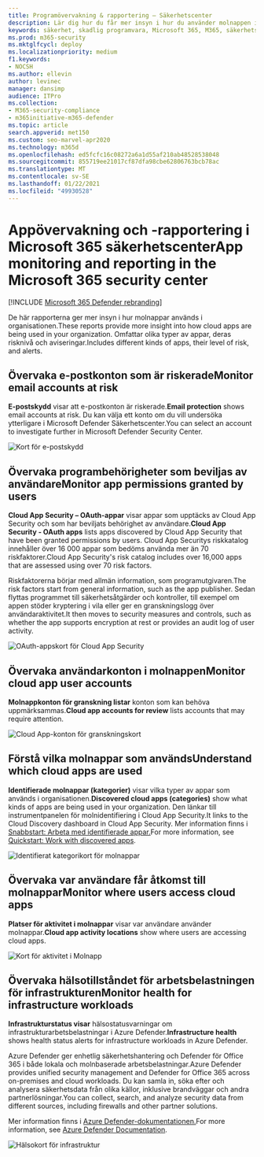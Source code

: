 ```yaml
---
title: Programövervakning & rapportering – Säkerhetscenter
description: Lär dig hur du får mer insyn i hur du använder molnappen i din organisation. Omfattar olika typer av appar, deras risknivå och aviseringar.
keywords: säkerhet, skadlig programvara, Microsoft 365, M365, säkerhetscenter, bildskärm, rapport, appar
ms.prod: m365-security
ms.mktglfcycl: deploy
ms.localizationpriority: medium
f1.keywords:
- NOCSH
ms.author: ellevin
author: levinec
manager: dansimp
audience: ITPro
ms.collection:
- M365-security-compliance
- m365initiative-m365-defender
ms.topic: article
search.appverid: met150
ms.custom: seo-marvel-apr2020
ms.technology: m365d
ms.openlocfilehash: ed5fcfc16c08272a6a1d55af210ab48528538048
ms.sourcegitcommit: 855719ee21017cf87dfa98cbe62806763bcb78ac
ms.translationtype: MT
ms.contentlocale: sv-SE
ms.lasthandoff: 01/22/2021
ms.locfileid: "49930528"
---
```

# <a name="app-monitoring-and-reporting-in-the-microsoft-365-security-center"></a><span data-ttu-id="38353-105">Appövervakning och -rapportering i Microsoft 365 säkerhetscenter</span><span class="sxs-lookup"><span data-stu-id="38353-105">App monitoring and reporting in the Microsoft 365 security center</span></span>

[!INCLUDE [Microsoft 365 Defender rebranding](../includes/microsoft-defender.md)]


<span data-ttu-id="38353-106">De här rapporterna ger mer insyn i hur molnappar används i organisationen.</span><span class="sxs-lookup"><span data-stu-id="38353-106">These reports provide more insight into how cloud apps are being used in your organization.</span></span> <span data-ttu-id="38353-107">Omfattar olika typer av appar, deras risknivå och aviseringar.</span><span class="sxs-lookup"><span data-stu-id="38353-107">Includes different kinds of apps, their level of risk, and alerts.</span></span>

## <a name="monitor-email-accounts-at-risk"></a><span data-ttu-id="38353-108">Övervaka e-postkonton som är riskerade</span><span class="sxs-lookup"><span data-stu-id="38353-108">Monitor email accounts at risk</span></span>

<span data-ttu-id="38353-109">**E-postskydd** visar att e-postkonton är riskerade.</span><span class="sxs-lookup"><span data-stu-id="38353-109">**Email protection** shows email accounts at risk.</span></span> <span data-ttu-id="38353-110">Du kan välja ett konto om du vill undersöka ytterligare i Microsoft Defender Säkerhetscenter.</span><span class="sxs-lookup"><span data-stu-id="38353-110">You can select an account to investigate further in Microsoft Defender Security Center.</span></span>

![Kort för e-postskydd](../../media/email-protection.png)

## <a name="monitor-app-permissions-granted-by-users"></a><span data-ttu-id="38353-112">Övervaka programbehörigheter som beviljas av användare</span><span class="sxs-lookup"><span data-stu-id="38353-112">Monitor app permissions granted by users</span></span>

<span data-ttu-id="38353-113">**Cloud App Security – OAuth-appar** visar appar som upptäcks av Cloud App Security och som har beviljats behörighet av användare.</span><span class="sxs-lookup"><span data-stu-id="38353-113">**Cloud App Security - OAuth apps** lists apps discovered by Cloud App Security that have been granted permissions by users.</span></span> <span data-ttu-id="38353-114">Cloud App Securitys riskkatalog innehåller över 16 000 appar som bedöms använda mer än 70 riskfaktorer.</span><span class="sxs-lookup"><span data-stu-id="38353-114">Cloud App Security's risk catalog includes over 16,000 apps that are assessed using over 70 risk factors.</span></span>

<span data-ttu-id="38353-115">Riskfaktorerna börjar med allmän information, som programutgivaren.</span><span class="sxs-lookup"><span data-stu-id="38353-115">The risk factors start from general information, such as the app publisher.</span></span> <span data-ttu-id="38353-116">Sedan flyttas programmet till säkerhetsåtgärder och kontroller, till exempel om appen stöder kryptering i vila eller ger en granskningslogg över användaraktivitet.</span><span class="sxs-lookup"><span data-stu-id="38353-116">It then moves to security measures and controls, such as whether the app supports encryption at rest or provides an audit log of user activity.</span></span>

![OAuth-appskort för Cloud App Security](../../media/cloud-app-security-oauth-apps.png)

## <a name="monitor-cloud-app-user-accounts"></a><span data-ttu-id="38353-118">Övervaka användarkonton i molnappen</span><span class="sxs-lookup"><span data-stu-id="38353-118">Monitor cloud app user accounts</span></span>

<span data-ttu-id="38353-119">**Molnappkonton för granskning listar** konton som kan behöva uppmärksammas.</span><span class="sxs-lookup"><span data-stu-id="38353-119">**Cloud app accounts for review** lists accounts that may require attention.</span></span>

![Cloud App-konton för granskningskort](../../media/cloud-app-accounts-for-review.png)

## <a name="understand-which-cloud-apps-are-used"></a><span data-ttu-id="38353-121">Förstå vilka molnappar som används</span><span class="sxs-lookup"><span data-stu-id="38353-121">Understand which cloud apps are used</span></span>

<span data-ttu-id="38353-122">**Identifierade molnappar (kategorier)** visar vilka typer av appar som används i organisationen.</span><span class="sxs-lookup"><span data-stu-id="38353-122">**Discovered cloud apps (categories)** show what kinds of apps are being used in your organization.</span></span> <span data-ttu-id="38353-123">Den länkar till instrumentpanelen för molnidentifiering i Cloud App Security.</span><span class="sxs-lookup"><span data-stu-id="38353-123">It links to the Cloud Discovery dashboard in Cloud App Security.</span></span> <span data-ttu-id="38353-124">Mer information finns i [Snabbstart: Arbeta med identifierade appar.](https://docs.microsoft.com/cloud-app-security/discovered-apps)</span><span class="sxs-lookup"><span data-stu-id="38353-124">For more information, see [Quickstart: Work with discovered apps](https://docs.microsoft.com/cloud-app-security/discovered-apps).</span></span>  

![Identifierat kategorikort för molnappar](../../media/discovered-cloud-apps-categories.png)

## <a name="monitor-where-users-access-cloud-apps"></a><span data-ttu-id="38353-126">Övervaka var användare får åtkomst till molnappar</span><span class="sxs-lookup"><span data-stu-id="38353-126">Monitor where users access cloud apps</span></span>

<span data-ttu-id="38353-127">**Platser för aktivitet i molnappar** visar var användare använder molnappar.</span><span class="sxs-lookup"><span data-stu-id="38353-127">**Cloud app activity locations** show where users are accessing cloud apps.</span></span>

![Kort för aktivitet i Molnapp](../../media/cloud-app-activity-locations.png)

## <a name="monitor-health-for-infrastructure-workloads"></a><span data-ttu-id="38353-129">Övervaka hälsotillståndet för arbetsbelastningen för infrastrukturen</span><span class="sxs-lookup"><span data-stu-id="38353-129">Monitor health for infrastructure workloads</span></span>

<span data-ttu-id="38353-130">**Infrastrukturstatus visar** hälsostatusvarningar om infrastrukturarbetsbelastningar i Azure Defender.</span><span class="sxs-lookup"><span data-stu-id="38353-130">**Infrastructure health** shows health status alerts for infrastructure workloads in Azure Defender.</span></span>

<span data-ttu-id="38353-131">Azure Defender ger enhetlig säkerhetshantering och Defender för Office 365 i både lokala och molnbaserade arbetsbelastningar.</span><span class="sxs-lookup"><span data-stu-id="38353-131">Azure Defender provides unified security management and Defender for Office 365 across on-premises and cloud workloads.</span></span> <span data-ttu-id="38353-132">Du kan samla in, söka efter och analysera säkerhetsdata från olika källor, inklusive brandväggar och andra partnerlösningar.</span><span class="sxs-lookup"><span data-stu-id="38353-132">You can collect, search, and analyze security data from different sources, including firewalls and other partner solutions.</span></span>

<span data-ttu-id="38353-133">Mer information finns i [Azure Defender-dokumentationen.](https://docs.microsoft.com/azure/security-center/)</span><span class="sxs-lookup"><span data-stu-id="38353-133">For more information, see [Azure Defender Documentation](https://docs.microsoft.com/azure/security-center/).</span></span>

![Hälsokort för infrastruktur](../../media/infrastructure-health.png)
